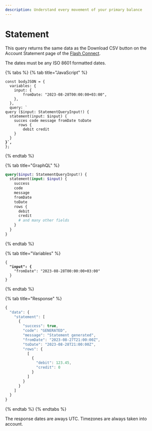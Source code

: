```yaml
---
description: Understand every movement of your primary balance
---
```


# Statement

This query returns the same data as the Download CSV button on the Account Statement page of the [Flash Connect](https://connect.uat.flash-payments.com.au/).

The dates must be any ISO 8601 formatted dates.

{% tabs %}
{% tab title="JavaScript" %}
<pre class="language-javascript"><code class="lang-javascript">const bodyJSON = {
  variables: {
    input: {
        fromDate: "2023-08-28T00:00:00+03:00",
    },
  },
  query: `
query ($input: StatementQueryInput!) {
  statement(input: $input) {
    succes code message fromDate toDate 
      rows {
        debit credit
    }
  }  
<strong>}`,
</strong>};
</code></pre>
{% endtab %}

{% tab title="GraphQL" %}
```graphql
query($input: StatementQueryInput!) {
  statement(input: $input) {
    success
    code
    message
    fromDate
    toDate
    rows {
      debit
      credit
      # and many other fields
    }
  }
}
```
{% endtab %}

{% tab title="Variables" %}
<pre class="language-javascript"><code class="lang-javascript">{
<strong>  "input": {
</strong>    "fromDate": "2023-08-28T00:00:00+03:00"
  }
}
</code></pre>
{% endtab %}

{% tab title="Response" %}
```javascript
{
  "data": {
    "statement": [
      {
        "success": true,
        "code": "GENERATED",
        "message": "Statement generated",
        "fromDate": "2023-08-27T21:00:00Z",
        "toDate": "2023-08-28T21:00:00Z",
        "rows": {
          [
            {
              "debit": 123.45,
              "credit": 0
            }
          ]
        }
      }
    ]
  }
}
```
{% endtab %}
{% endtabs %}

The response dates are aways UTC. Timezones are always taken into account.
